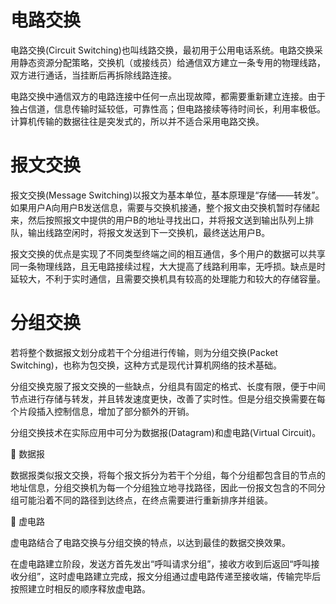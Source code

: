 # 电路交换
电路交换(Circuit Switching)也叫线路交换，最初用于公用电话系统。电路交换采用静态资源分配策略，交换机（或接线员）给通信双方建立一条专用的物理线路，双方进行通话，当挂断后再拆除线路连接。

电路交换中通信双方的电路连接中任何一点出现故障，都需要重新建立连接。由于独占信道，信息传输时延较低，可靠性高；但电路接续等待时间长，利用率极低。计算机传输的数据往往是突发式的，所以并不适合采用电路交换。

# 报文交换
报文交换(Message Switching)以报文为基本单位，基本原理是“存储——转发”。如果用户A向用户B发送信息，需要与交换机接通，整个报文由交换机暂时存储起来，然后按照报文中提供的用户B的地址寻找出口，并将报文送到输出队列上排队，输出线路空闲时，将报文发送到下一交换机，最终送达用户B。

报文交换的优点是实现了不同类型终端之间的相互通信，多个用户的数据可以共享同一条物理线路，且无电路接续过程，大大提高了线路利用率，无呼损。缺点是时延较大，不利于实时通信，且需要交换机具有较高的处理能力和较大的存储容量。

# 分组交换
若将整个数据报文划分成若干个分组进行传输，则为分组交换(Packet Switching)，也称为包交换，这种方式是现代计算机网络的技术基础。

分组交换克服了报文交换的一些缺点，分组具有固定的格式、长度有限，便于中间节点进行存储与转发，并且转发速度更快，改善了实时性。但是分组交换需要在每个片段插入控制信息，增加了部分额外的开销。

分组交换技术在实际应用中可分为数据报(Datagram)和虚电路(Virtual Circuit)。

🔷 数据报

数据报类似报文交换，将每个报文拆分为若干个分组，每个分组都包含目的节点的地址信息，分组交换机为每一个分组独立地寻找路径，因此一份报文包含的不同分组可能沿着不同的路径到达终点，在终点需要进行重新排序并组装。

🔷 虚电路

虚电路结合了电路交换与分组交换的特点，以达到最佳的数据交换效果。

在虚电路建立阶段，发送方首先发出“呼叫请求分组”，接收方收到后返回“呼叫接收分组”，这时虚电路建立完成，报文分组通过虚电路传递至接收端，传输完毕后按照建立时相反的顺序释放虚电路。
